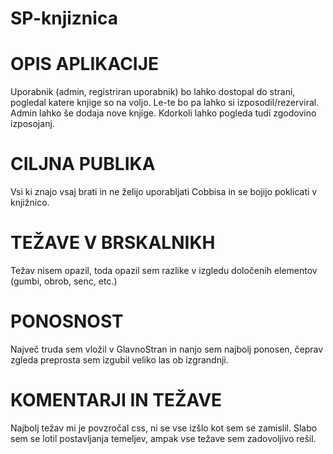 # SP-knjiznica

# OPIS APLIKACIJE

Uporabnik (admin, registriran uporabnik) bo lahko dostopal do strani, pogledal katere knjige so na voljo. Le-te bo pa lahko si izposodil/rezerviral.
Admin lahko še dodaja nove knjige.
Kdorkoli lahko pogleda tudi zgodovino izposojanj.

# CILJNA PUBLIKA

Vsi ki znajo vsaj brati in ne želijo uporabljati Cobbisa in se bojijo poklicati v knjižnico.

# TEŽAVE V BRSKALNIKH

Težav nisem opazil, toda opazil sem razlike v izgledu določenih elementov (gumbi, obrob, senc, etc.)

# PONOSNOST

Največ truda sem vložil v GlavnoStran in nanjo sem najbolj ponosen, čeprav zgleda preprosta sem izgubil veliko las ob izgrandnji.

# KOMENTARJI IN TEŽAVE

Najbolj težav mi je povzročal css, ni se vse izšlo kot sem se zamislil. Slabo sem se lotil postavljanja temeljev, ampak vse težave sem zadovoljivo rešil.
